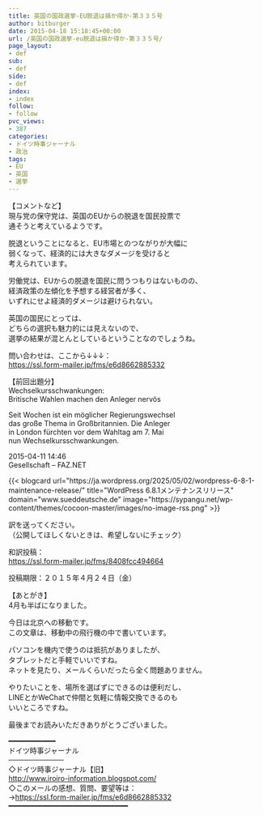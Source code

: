 ```yaml
---
title: 英国の国政選挙-EU脱退は損か得か-第３３５号
author: bitburger
date: 2015-04-18 15:18:45+00:00
url: /英国の国政選挙-eu脱退は損か得か-第３３５号/
page_layout:
- def
sub:
- def
side:
- def
index:
- index
follow:
- follow
pvc_views:
- 387
categories:
- ドイツ時事ジャーナル
- 政治
tags:
- EU
- 英国
- 選挙
---
```

【コメントなど】  
現与党の保守党は、英国のEUからの脱退を国民投票で  
通そうと考えているようです。

脱退ということになると、EU市場とのつながりが大幅に  
弱くなって、経済的には大きなダメージを受けると  
考えられています。

労働党は、EUからの脱退を国民に問うつもりはないものの、  
経済政策の左傾化を予想する経営者が多く、  
いずれにせよ経済的ダメージは避けられない。

英国の国民にとっては、  
どちらの選択も魅力的には見えないので、  
選挙の結果が混とんとしているということなのでしょうね。

問い合わせは、ここから↓↓↓：  
https://ssl.form-mailer.jp/fms/e6d8662885332

  
【前回出題分】  
Wechselkursschwankungen:  
Britische Wahlen machen den Anleger nervös

Seit Wochen ist ein möglicher Regierungswechsel  
das große Thema in Großbritannien. Die Anleger  
in London fürchten vor dem Wahltag am 7. Mai  
nun Wechselkursschwankungen.

2015-04-11 14:46  
Gesellschaft &#8211; FAZ.NET 

<div class="rss-entry-cards widget-entry-cards no-icon">
  {{< blogcard url="https://ja.wordpress.org/2025/05/02/wordpress-6-8-1-maintenance-release/" title="WordPress 6.8.1メンテナンスリリース" domain="www.sueddeutsche.de" image="https://sypangu.net/wp-content/themes/cocoon-master/images/no-image-rss.png" >}} 

  
訳を送ってください。  
（公開してほしくないときは、希望しないにチェック）

和訳投稿：  
 https://ssl.form-mailer.jp/fms/8408fcc494664

投稿期限：２０１５年４月２４日（金）

【あとがき】  
4月も半ばになりました。

今日は北京への移動です。  
この文章は、移動中の飛行機の中で書いています。

パソコンを機内で使うのは抵抗がありましたが、  
タブレットだと手軽でいいですね。  
ネットを見たり、メールくらいだったら全く問題ありません。

やりたいことを、場所を選ばずにできるのは便利だし、  
LINEとかWeChatで仲間と気軽に情報交換できるのも  
いいところですね。

  
最後までお読みいただきありがとうございました。

  
━━━━━━━━━━━  
ドイツ時事ジャーナル  
───────────  
◇ドイツ時事ジャーナル【旧】  
http://www.iroiro-information.blogspot.com/  
◇このメールの感想、質問、要望等は：  
->https://ssl.form-mailer.jp/fms/e6d8662885332  
━━━━━━━━━━━━━━━━━━━━━━━━━━━━